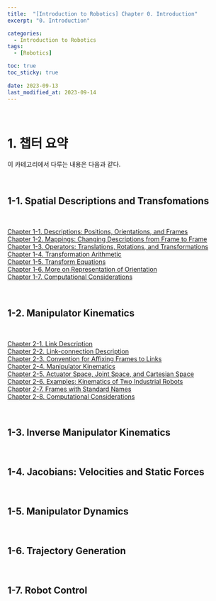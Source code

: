 ```yaml
---
title:  "[Introduction to Robotics] Chapter 0. Introduction"
excerpt: "0. Introduction"

categories:
  - Introduction to Robotics
tags:
  - [Robotics]

toc: true
toc_sticky: true
 
date: 2023-09-13
last_modified_at: 2023-09-14
---
```


&nbsp;

# 1. 챕터 요약
이 카테고리에서 다루는 내용은 다음과 같다.

&nbsp;

## 1-1. Spatial Descriptions and Transfomations

&nbsp;

[Chapter 1-1. Descriptions: Positions, Orientations, and Frames](https://shine-loi.github.io/introduction%20to%20robotics/introductiontorobotics1-1/)\
[Chapter 1-2. Mappings: Changing Descriptions from Frame to Frame](https://shine-loi.github.io/introduction%20to%20robotics/introductiontorobotics1-2/)\
[Chapter 1-3. Operators: Translations, Rotations, and Transformations](https://shine-loi.github.io/introduction%20to%20robotics/introductiontorobotics1-3/)\
[Chapter 1-4. Transformation Arithmetic](https://shine-loi.github.io/introduction%20to%20robotics/introductiontorobotics1-4/)\
[Chapter 1-5. Transform Equations](https://shine-loi.github.io/introduction%20to%20robotics/introductiontorobotics1-5/)\
[Chapter 1-6. More on Representation of Orientation](https://shine-loi.github.io/introduction%20to%20robotics/introductiontorobotics1-6/)\
[Chapter 1-7. Computational Considerations]()

&nbsp;

## 1-2. Manipulator Kinematics

&nbsp;

[Chapter 2-1. Link Description]()\
[Chapter 2-2. Link-connection Description]()\
[Chapter 2-3. Convention for Affixing Frames to Links]()\
[Chapter 2-4. Manipulator Kinematics]()\
[Chapter 2-5. Actuator Space, Joint Space, and Cartesian Space]()\
[Chapter 2-6. Examples: Kinematics of Two Industrial Robots]()\
[Chapter 2-7. Frames with Standard Names]()\
[Chapter 2-8. Computational Considerations]()

&nbsp;

## 1-3. Inverse Manipulator Kinematics

&nbsp;

## 1-4. Jacobians: Velocities and Static Forces

&nbsp;

## 1-5. Manipulator Dynamics

&nbsp;

## 1-6. Trajectory Generation

&nbsp;

## 1-7. Robot Control
